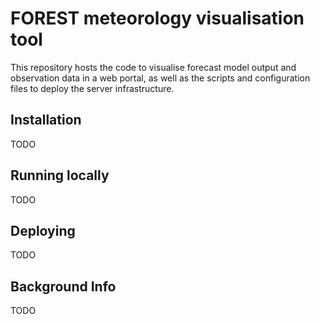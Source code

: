 # FOREST meteorology visualisation tool

This repository hosts the code to visualise forecast model output and observation data in a web portal, as well as the scripts and configuration files to deploy the server infrastructure.

## Installation
TODO

## Running locally
TODO

## Deploying
TODO

## Background Info
TODO
